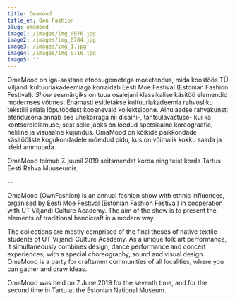 ```yaml
---
title: Omamood
title_en: Own Fashion
slug: omamood
image1: /images/img_0976.jpg
image2: /images/img_0784.jpg
image3: /images/img_1.jpg
image4: /images/img_0716.jpg
image5: ""
---
```


OmaMood on iga-aastane etnosugemetega moeetendus, mida koostöös TÜ Viljandi kultuuriakadeemiaga korraldab Eesti Moe Festival (Estonian Fashion Festival). _Show_ eesmärgiks on tuua osalejani klassikalise käsitöö elemendid modernses võtmes. Enamasti esitletakse kultuuriakadeemia rahvusliku tekstiili eriala lõputöödest koosnevaid kollektsioone. Ainulaadse rahvakunsti etendusena annab see ühekorraga nii disaini-, tantsulavastuse- kui ka kontserdielamuse, sest selle jaoks on loodud spetsiaalne koreograafia, heliline ja visuaalne kujundus. OmaMood on kõikide paikkondade käsitööliste kogukondadele mõeldud pidu, kus on võimalik kokku saada ja ideid ammutada.

OmaMood toimub 7. juunil 2019 seitsmendat korda ning teist korda Tartus Eesti Rahva Muuseumis.

--

OmaMood (OwnFashion) is an annual fashion show with ethnic influences, organised by Eesti Moe Festival (Estonian Fashion Festival) in cooperation with UT Viljandi Culture Academy. The aim of the show is to present the elements of traditional handicraft in a modern way.

The collections are mostly comprised of the final theses of native textile students of UT Viljandi Culture Academy. As a unique folk art performance, it simultaneously combines design, dance performance and concert experiences, with a special choreography, sound and visual design. OmaMood is a party for craftsmen communities of all localities, where you can gather and draw ideas.

OmaMood was held on 7 June 2019 for the seventh time, and for the second time in Tartu at the Estonian National Museum.
